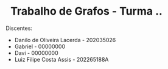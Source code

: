 <h1 align="center">Trabalho de Grafos - Turma ..</h1>
<figure>
  <figcaption>Discentes:</figcaption>
  <ul>
    <li>
      Danilo de Oliveira Lacerda - 202035026
    </li>
    <li>
      Gabriel - 00000000
    </li>
    <li>
      Davi - 00000000
    </li>
    <li>
      Luiz Filipe Costa Assis - 202265188A
    </li>
  </ul>
</figure>
